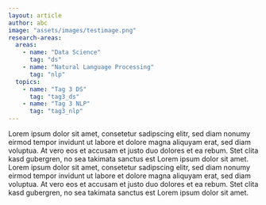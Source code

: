 ```yaml
---
layout: article
author: abc
image: "assets/images/testimage.png"
research-areas:
  areas:
    - name: "Data Science"
      tag: "ds"
    - name: "Natural Language Processing"
      tag: "nlp"
  topics:
    - name: "Tag 3 DS"
      tag: "tag3_ds"
    - name: "Tag 3 NLP"
      tag: "tag3_nlp"
---
```

Lorem ipsum dolor sit amet, consetetur sadipscing elitr, sed diam nonumy eirmod tempor invidunt ut labore et dolore magna aliquyam erat, sed diam voluptua. At vero eos et accusam et justo duo dolores et ea rebum. Stet clita kasd gubergren, no sea takimata sanctus est Lorem ipsum dolor sit amet. Lorem ipsum dolor sit amet, consetetur sadipscing elitr, sed diam nonumy eirmod tempor invidunt ut labore et dolore magna aliquyam erat, sed diam voluptua. At vero eos et accusam et justo duo dolores et ea rebum. Stet clita kasd gubergren, no sea takimata sanctus est Lorem ipsum dolor sit amet.